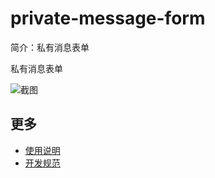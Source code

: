 # private-message-form

简介：私有消息表单

私有消息表单

![截图](https://img.alicdn.com/tfs/TB1H5Q1lhrI8KJjy0FpXXb5hVXa-1234-784.png)

## 更多

* [使用说明](http://gitlab.alibaba-inc.com/ice/notes/issues/830)
* [开发规范](http://gitlab.alibaba-inc.com/ice/notes/issues/830)
